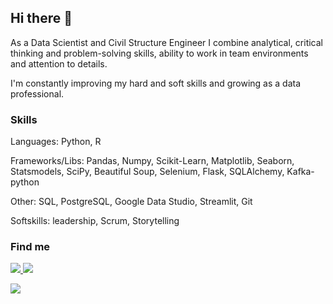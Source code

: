 ## Hi there 👋

As a Data Scientist and Civil Structure Engineer I combine analytical, critical thinking and problem-solving skills, ability to work in team environments and attention to details.

I'm constantly improving my hard and soft skills and growing as a data professional.

### Skills

Languages: Python, R

Frameworks/Libs: Pandas, Numpy, Scikit-Learn, Matplotlib, Seaborn, Statsmodels, SciPy, Beautiful Soup, Selenium, Flask, SQLAlchemy, Kafka-python

Other: SQL, PostgreSQL, Google Data Studio, Streamlit, Git

Softskills: leadership, Scrum, Storytelling

### Find me

<a href="https://www.linkedin.com/in/marinavillaschi/">
<img src="{https://img.shields.io/badge/LinkedIn-0077B5?style=for-the-badge&logo=linkedin&logoColor=white}" />

<a href="https://pandascouple.medium.com/">
<img src="{https://img.shields.io/badge/Medium-12100E?style=for-the-badge&logo=medium&logoColor=white}" />

<a href="https://instagram.com/pandas_couple?igshid=YmMyMTA2M2Y="><img src="{https://img.shields.io/badge/Instagram-E4405F?style=for-the-badge&logo=instagram&logoColor=white}" /></a>


<!--
**marinavillaschi/marinavillaschi** is a ✨ _special_ ✨ repository because its `README.md` (this file) appears on your GitHub profile.

Here are some ideas to get you started:

- 🔭 I’m currently working on ...
- 🌱 I’m currently learning ...
- 👯 I’m looking to collaborate on ...
- 🤔 I’m looking for help with ...
- 💬 Ask me about ...
- 📫 How to reach me: ...
- 😄 Pronouns: ...
- ⚡ Fun fact: ...
-->
